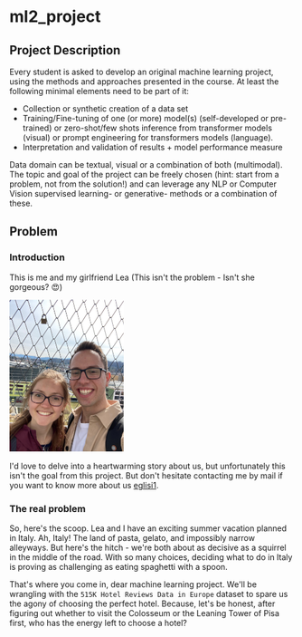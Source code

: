 # ml2_project

## Project Description

Every student is asked to develop an original machine learning project, using the methods and approaches presented in the course. At least the following minimal elements need to be part of it:

* Collection or synthetic creation of a data set
* Training/Fine-tuning of one (or more) model(s) (self-developed or pre-trained) or zero-shot/few shots inference from transformer models (visual) or prompt engineering for transformers models (language).
* Interpretation and validation of results + model performance measure

Data domain can be textual, visual or a combination of both (multimodal). The topic and goal of the project can be freely chosen (hint: start from a problem, not from the solution!) and can leverage any NLP or Computer Vision supervised learning- or generative- methods or a combination of these.

## Problem

### Introduction

This is me and my girlfriend Lea (This isn't the problem - Isn't she gorgeous? 😍)

<img src="resources/cuteness_overflow.jpeg"  width="40%" height="40%">

I'd love to delve into a heartwarming story about us, but unfortunately this isn't the goal from this project. But don't hesitate contacting me by mail if you want to know more about us [eglisi1](mailto:<eglisi1@students.zhaw.ch>).

### The real problem

So, here's the scoop. Lea and I have an exciting summer vacation planned in Italy. Ah, Italy! The land of pasta, gelato, and impossibly narrow alleyways. But here's the hitch - we're both about as decisive as a squirrel in the middle of the road. With so many choices, deciding what to do in Italy is proving as challenging as eating spaghetti with a spoon.

That's where you come in, dear machine learning project. We'll be wrangling with the `515K Hotel Reviews Data in Europe` dataset to spare us the agony of choosing the perfect hotel. Because, let's be honest, after figuring out whether to visit the Colosseum or the Leaning Tower of Pisa first, who has the energy left to choose a hotel?
